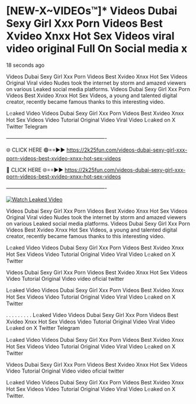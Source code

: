# [NEW-X~VIDEOs™]* Videos Dubai Sexy Girl Xxx Porn Videos Best Xvideo Xnxx Hot Sex Videos viral video original Full On Social media x

18 seconds ago

Videos Dubai Sexy Girl Xxx Porn Videos Best Xvideo Xnxx Hot Sex Videos Original Viral video Nudes took the internet by storm and amazed viewers on various Leaked social media platforms. Videos Dubai Sexy Girl Xxx Porn Videos Best Xvideo Xnxx Hot Sex Videos, a young and talented digital creator, recently became famous thanks to this interesting video.

L𝚎aked Video Videos Dubai Sexy Girl Xxx Porn Videos Best Xvideo Xnxx Hot Sex Videos Video Tutorial Original Video Viral Video L𝚎aked on X Twitter Telegram

———————————————————-

🌐 CLICK HERE 🟢==►► https://2k25fun.com/videos-dubai-sexy-girl-xxx-porn-videos-best-xvideo-xnxx-hot-sex-videos

🔴 CLICK HERE 🌐==►► https://2k25fun.com/videos-dubai-sexy-girl-xxx-porn-videos-best-xvideo-xnxx-hot-sex-videos

———————————————————-

[![Watch Leaked Video](https://miro.medium.com/v2/resize:fit:828/format:webp/1*cilzJN44JGOrTw9NJCrNHA.gif "Watch Leaked Video")](https://2k25fun.com/videos-dubai-sexy-girl-xxx-porn-videos-best-xvideo-xnxx-hot-sex-videos)

Videos Dubai Sexy Girl Xxx Porn Videos Best Xvideo Xnxx Hot Sex Videos Original Viral video Nudes took the internet by storm and amazed viewers on various Leaked social media platforms. Videos Dubai Sexy Girl Xxx Porn Videos Best Xvideo Xnxx Hot Sex Videos, a young and talented digital creator, recently became famous thanks to this interesting video.

L𝚎aked Video Videos Dubai Sexy Girl Xxx Porn Videos Best Xvideo Xnxx Hot Sex Videos Video Tutorial Original Video Viral Video L𝚎aked on X Twitter

Videos Dubai Sexy Girl Xxx Porn Videos Best Xvideo Xnxx Hot Sex Videos Video Tutorial Original Video video oficial twitter

L𝚎aked Video Videos Dubai Sexy Girl Xxx Porn Videos Best Xvideo Xnxx Hot Sex Videos Video Tutorial Original Video Viral Video L𝚎aked on X Twitter

. . . . . . . . . L𝚎aked Video Videos Dubai Sexy Girl Xxx Porn Videos Best Xvideo Xnxx Hot Sex Videos Video Tutorial Original Video Viral Video L𝚎aked on X Twitter Telegram

L𝚎aked Video Videos Dubai Sexy Girl Xxx Porn Videos Best Xvideo Xnxx Hot Sex Videos Video Tutorial Original Video Viral Video L𝚎aked on X Twitter

Videos Dubai Sexy Girl Xxx Porn Videos Best Xvideo Xnxx Hot Sex Videos Video Tutorial Original Video video oficial twitter

L𝚎aked Video Videos Dubai Sexy Girl Xxx Porn Videos Best Xvideo Xnxx Hot Sex Videos Video Tutorial Original Video Viral Video L𝚎aked on X Twitter.